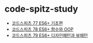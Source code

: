 # code-spitz-study

- [코드스피츠 77 ES6+ 기초편](https://www.youtube.com/watch?v=0j_eGoF8Q98&list=PLBNdLLaRx_rIF3jAbhliedtfixePs5g2q)
- [코드스피츠 78 ES6+ 함수와 OOP](https://www.youtube.com/watch?v=YsMhHGG-9Ow&list=PLBNdLLaRx_rKOFzA3txlG5rf9ZaVUuvmv)
- [코드스피츠 79 ES6+ 디자인패턴과 뷰패턴](https://www.youtube.com/watch?v=LB3OvN8ctso&list=PLBNdLLaRx_rLzsln__WwoOuGwt0ZnAmS5)
